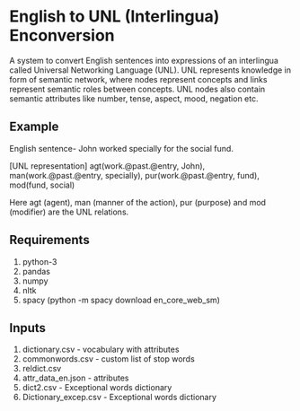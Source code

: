 # English to UNL (Interlingua) Enconversion
A system to convert English sentences into expressions of an interlingua called Universal Networking Language (UNL). UNL represents knowledge in form of semantic network, where nodes represent concepts and links represent semantic roles between concepts. UNL nodes also contain semantic attributes like number, tense, aspect, mood, negation etc. 

## Example
English sentence- John worked specially for the social fund.

[UNL representation] agt(work.@past.@entry, John), man(work.@past.@entry, specially), pur(work.@past.@entry, fund), mod(fund, social)

Here agt (agent), man (manner of the action), pur (purpose) and mod (modifier) are the UNL relations.

## Requirements
1. python-3
2. pandas
3. numpy
4. nltk
5. spacy (python -m spacy download en_core_web_sm)

## Inputs
1. dictionary.csv - vocabulary with attributes
2. commonwords.csv - custom list of stop words
3. reldict.csv
4. attr_data_en.json - attributes
5. dict2.csv - Exceptional words dictionary
6. Dictionary_excep.csv - Exceptional words dictionary
